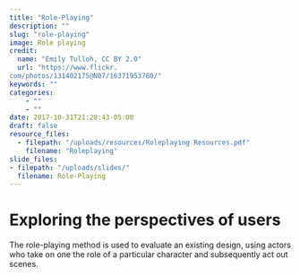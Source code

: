 ```yaml
---
title: "Role-Playing"
description: ""
slug: "role-playing"
image: Role playing
credit:
  name: "Emily Tulloh, CC BY 2.0"
  url: "https://www.flickr.com/photos/131402175@N07/16371953780/"
keywords: ""
categories:
    - ""
    - ""
date: 2017-10-31T21:28:43-05:00
draft: false
resource_files:
  - filepath: "/uploads/resources/Roleplaying Resources.pdf"
    filename: "Roleplaying"
slide_files:
- filepath: "/uploads/slides/"
  filename: Role-Playing
---
```

# Exploring the perspectives of users

The role-playing method is used to evaluate an existing design, using actors who take on one the role of a particular character and subsequently act out scenes.
